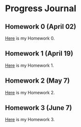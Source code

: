 # Progress Journal

## Homework 0 (April 02)

[Here](files/IE360_Spring21_Homework0.html) is my Homework 0.


## Homework 1 (April 19)

[Here](files/Homework1/HW1.html) is my Homework 1.

## Homework 2 (May 7)

[Here](files/Homework2/IE360_Spring21_Homework2.html) is my Homework 2.

## Homework 3 (June 7)

[Here](files/HW3final/hw3final1.html) is my Homework 3.
